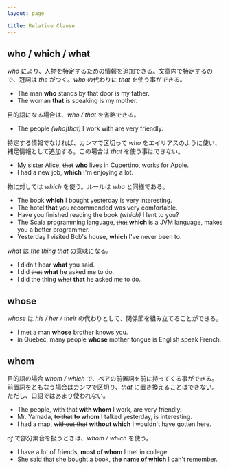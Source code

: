 ```yaml
---
layout: page

title: Relative Clause
---
```


## who / which / what

_who_ により、人物を特定するための情報を追加できる。文章内で特定するので、冠詞は _the_ がつく。_who_ の代わりに _that_ を使う事ができる。

* The man __who__ stands by that door is my father.
* The woman __that__ is speaking is my mother.

目的語になる場合は、_who / that_ を省略できる。

* The people _(who|that)_ I work with are very friendly.

特定する情報でなければ、カンマで区切って _who_ をエイリアスのように使い、補足情報として追加する。この場合は _that_ を使う事はできない。

* My sister Alice, <del>that</del> __who__ lives in Cupertino, works for Apple.
* I had a new job, __which__ I'm enjoying a lot.

物に対しては _which_ を使う。ルールは _who_ と同様である。

* The book __which__ I bought yesterday is very interesting.
* The hotel __that__ you recommended was very comfortable.
* Have you finished reading the book _(which)_ I lent to you?
* The Scala programming language, <del>that</del> __which__ is a JVM language, makes you a better programmer.
* Yesterday I visited Bob's house, __which__ I've never been to.

_what_ は _the thing that_ の意味になる。

* I didn't hear __what__ you said.
* I did <del>that</del> __what__ he asked me to do.
* I did the thing <del>what</del> __that__ he asked me to do.

## whose

_whose_ は _his / her / their_ の代わりとして、関係節を組み立てることができる。

* I met a man __whose__ brother knows you.
* in Quebec, many people __whose__ mother tongue is English speak French.

## whom

目的語の場合 _whom / which_ で、ペアの前置詞を前に持ってくる事ができる。前置詞をともなう場合はカンマで区切り、_that_ に置き換えることはできない。ただし、口語ではあまり使われない。

* The people, <del>with that</del> __with whom__ I work, are very friendly.
* Mr. Yamada, <del>to that</del> __to whom__ I talked yesterday, is interesting.
* I had a map, <del>without that</del> __without which__ I wouldn't have gotten here.

_of_ で部分集合を扱うときは、_whom / which_ を使う。

* I have a lot of friends, __most of whom__ I met in college.
* She said that she bought a book, __the name of which__ I can't remember.

